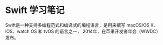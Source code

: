 # Swift 学习笔记

Swift是一种支持多编程范式和编译式的编程语言，是用来撰写 macOS/OS X、iOS、watch OS 和 tvOS 的语言之一， 2014年，在苹果开发者年会（WWDC）发布。
